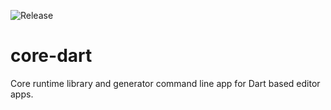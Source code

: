 ![Release](https://github.com/rive-app/rive-editor-flutter/workflows/Create%20Release/badge.svg)

# core-dart

Core runtime library and generator command line app for Dart based editor apps.
